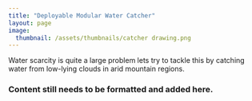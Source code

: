 ```yaml
---
title: "Deployable Modular Water Catcher"
layout: page
image:
  thumbnail: /assets/thumbnails/catcher drawing.png
---
```

Water scarcity is quite a large problem lets try to tackle this by catching water from low-lying clouds in arid mountain regions.

### Content still needs to be formatted and added here.